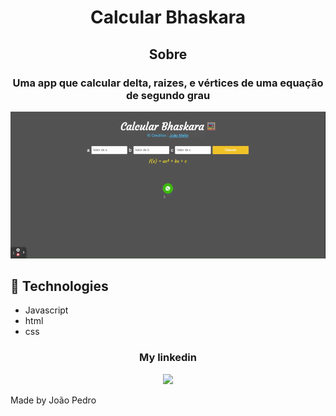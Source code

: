 <h1 align='center'>Calcular Bhaskara</h1>

<h2 align='center'>Sobre</h2>

<h3 align='center'>Uma app que calcular delta, raizes, e vértices de uma equação de segundo grau</h3>

<img src='img/bhaskara.gif'>

## 🚀 Technologies

<ul>
    <li>Javascript</li>
    <li>html</li>
    <li>css</li>
</ul>

<div align='center'>
  <h3>My linkedin</h3>
  <a href="https://www.linkedin.com/in/joao-pedro-mello/" target='_blank'><img src='https://img.shields.io/badge/LinkedIn-0077B5?style=for-the-badge&logo=linkedin&logoColor=white'/></a>
</div>

Made by João Pedro
